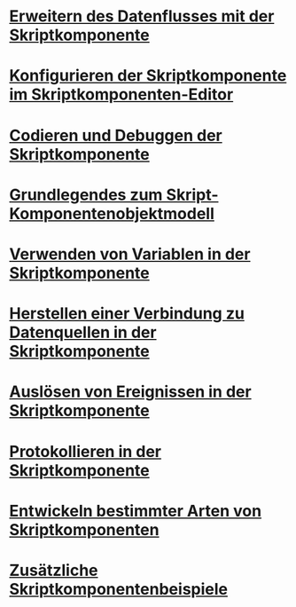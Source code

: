 # [Erweitern des Datenflusses mit der Skriptkomponente](extending-the-data-flow-with-the-script-component.md)
# [Konfigurieren der Skriptkomponente im Skriptkomponenten-Editor](configuring-the-script-component-in-the-script-component-editor.md)
# [Codieren und Debuggen der Skriptkomponente](coding-and-debugging-the-script-component.md)
# [Grundlegendes zum Skript-Komponentenobjektmodell](understanding-the-script-component-object-model.md)
# [Verwenden von Variablen in der Skriptkomponente](using-variables-in-the-script-component.md)
# [Herstellen einer Verbindung zu Datenquellen in der Skriptkomponente](connecting-to-data-sources-in-the-script-component.md)
# [Auslösen von Ereignissen in der Skriptkomponente](raising-events-in-the-script-component.md)
# [Protokollieren in der Skriptkomponente](logging-in-the-script-component.md)
# [Entwickeln bestimmter Arten von Skriptkomponenten](../../extending-packages-scripting-data-flow-script-component-types/developing-specific-types-of-script-components.md)
# [Zusätzliche Skriptkomponentenbeispiele](../../extending-packages-scripting-data-flow-script-component-examples/additional-script-component-examples.md)
